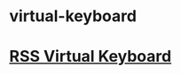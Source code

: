 # virtual-keyboard

# [RSS Virtual Keyboard](https://AlexeiKozovski.github.io/virtual-keyboard/dist/)
